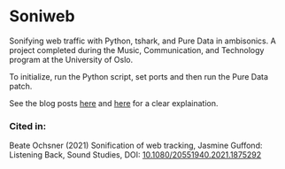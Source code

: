 # Soniweb
Sonifying web traffic with Python, tshark, and Pure Data in ambisonics. A project completed during the Music, Communication, and Technology program at the University of Oslo.

To initialize, run the Python script, set ports and then run the Pure Data patch.

See the blog posts [here](https://jacksongoo.de/soniweb/) and [here](https://jacksongoo.de/soniweb-2/) for a clear explaination.

### Cited in:
Beate Ochsner (2021) Sonification of web tracking, Jasmine Guffond: Listening Back, Sound Studies, DOI: [10.1080/20551940.2021.1875292](https://doi.org/10.1080/20551940.2021.1875292) 
